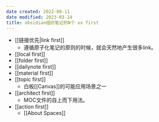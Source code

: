 ```yaml
---
date created: 2022-08-11
date modified: 2023-03-14
title: obsidian组织笔记的N个 xx first
---
```


- [[链接优先|link first]]
	- 遵循原子化笔记的原则的时候，就会天然地产生很多link。
- [[local first]]
- [[folder first]]
- [[dailynote first]]
- [[material first]]
- [[topic first]]
	- 白板[[Canvas]]的可能应用场景之一
- [[architect first]]
	- MOC文件的自上而下用法。
- [[action first]]
	- [[About Spaces]]
